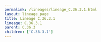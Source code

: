 ```yaml
---
permalink: /lineages/lineage_C.36.3.1.html
layout: lineage_page
title: Lineage C.36.3.1
lineage: C.36.3.1
parent: C.36.3
children: ['C.36.3.1']
---
```

